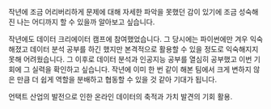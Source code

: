 작년에 조금 어리버리하게 문제에 대해 자세한 파악을 못했던 감이 있기에 조금 성숙해진 나는 어디까지 할 수 있을까 알아보고 싶습니다.

작년에도 데이터 크리에이터 캠프에 참여했었습니다. 그 당시에는 파이썬에만 겨우 익숙해졌고 데이터 분석 공부를 하긴 했지만 본격적으로 활용할 수 있을 정도로 익숙해지지 못해 어려웠습니다. 그 이후로 데이터 분석과 인공지능 공부를 열심히 공부했고 이번 기회에 그 실력을 확인하고 싶습니다. 작년에 이미 한 번 같이 해본 팀에서 크게 변하지 않은 만큼 더 쉽게 역할을 분배하고 협동할 수 있을 것 같아 기대가 됩니다. 

언택트 산업의 발전으로 인한 온라인 데이터의 축적과 가치 발견의 기회 활용.

<!--stackedit_data:
eyJoaXN0b3J5IjpbLTkwMTUwMDgxLDc1MzAyNDY5MiwtMTQ5Nz
UxNTUzMV19
-->